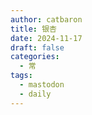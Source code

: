 ```yaml
---
author: catbaron
title: 银杏
date: 2024-11-17
draft: false
categories:
  - 常
tags:
  - mastodon
  - daily
---
```



